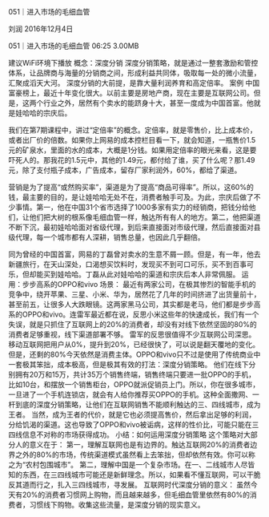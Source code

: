 051｜进入市场的毛细血管


刘润
2016年12月4日

051｜进入市场的毛细血管
06:25 3.00MB

建议WiFi环境下播放
概念：深度分销
深度分销策略，就是通过一整套激励和管控体系，让品牌商与海量的分销商之间，形成利益共同体，吸取每一处的微小流量，汇聚成滔天大河。 
深度分销的大前提，是靠大量利润养育和高定倍率。
案例
中国富豪榜上，最近十年变化很大。以前主要是房地产商，现在主要是互联网公司。但是，这两个行业之外，居然有个卖水的能跻身十大，甚至一度成为中国首富。他就是娃哈哈的宗庆后。

我们在第7期课程中，讲过“定倍率”的概念。定倍率，就是零售价，比上成本价，或者出厂价的倍数。如果你上网易的成本控栏目看一下，就会知道，一瓶售价1.5元的矿泉水，里面的水的成本，大概是1分钱。如果用定倍率的眼光来看，这是要吓死人的。那我花的1.5元中，其他的1.49元，都付给了谁，买了什么呢？那1.49元，除了支付瓶子成本，广告成本，留存厂家利润外，60%，都给了渠道。

营销是为了提高“或然购买率”，渠道是为了提高“商品可得率”。所以，这60%的钱，最主要的目的，是让娃哈哈无处不在，消费者触手可及。为此，宗庆后做了不少事情。第一，他在中国31个省市选择了1000多家有实力的经销商，把钱分给他们，让他们把大树的根系像毛细血管一样，触达所有有人的地方。第二，他把渠道不断下沉，最初娃哈哈面对省级代理，到后来直接面对市级代理，然后直接面对县级代理，每一个城市都有人深耕，销售总量，也因此几乎翻倍。

同为曾经的中国首富，网易的丁磊曾对卖水的生意不屑一顾。但是，有一年，他去新疆旅行，在天山深处，口渴想买饮料时，发现买不到可口可乐，买不到百事可乐，但却能买到娃哈哈。丁磊从此对娃哈哈的渠道和宗庆后本人非常佩服。
运用：步步高系的OPPO和vivo
场景：
最近有两家公司，在极其惨烈的智能手机的竞争中，绕开苹果、三星、小米、华为，居然花了几年的时间挤进了出货量前十，甚至前五，让很多人大跌眼镜。这两家黑马公司，其实都是老马，他们都是步步高系的OPPO和vivo。连雷军最近都在说，反思小米这些年的快速成长，我们有一个失误，就是只抓住了互联网上的20%的消费者，却没有对线下依然坚固的80%的消费者足够重视，线下渠道部署不够。
雷军的反思很值得不少互联网公司深思。移动互联网把用户从0%，提升到20%，已经很快了，可以说是翻天覆地的变化。但是，还剩的80%今天依然是消费主体。OPPO和vivo只不过是使用了传统商业中一套极其笨拙，成本极高，但是极其有效的打法：深度分销策略。
他们在线下分别拥有20万和15万，共计35万个销售终端，销售终端只要进一批OPPO的手机，比如10台，和摆放一个销售柜台，OPPO就派促销员上门。所以，你在很多城市，一旦进了一个手机连锁店，就会有人给你推荐买OPPO的手机。这种全面撒网、一杆到底的深度分销策略，让他们在互联网销售不能顺利触达的三、四线城市，成为王者。
当然，成为王者的代价，就是它也必须提高售价，然后拿出足够的利润，分给饥渴的渠道。这也导致了OPPO和vivo被诟病，这样的性价比，可能只能在三四线信息不对称的市场获得成功。
小结：如何运用深度分销策略
这个策略对大部分人的意义在于：
第一，理解互联网也是有边界的。触达互联网20%的消费者边界之外的80%的市场，传统渠道模式虽然看上去笨拙，但却依然有效。你可以称之为“农村包围城市”。
第二，理解中国是一个复杂市场。在一、二线城市人尽皆知的东西，在三四线城市可能还是新鲜理念。所以，如果看不懂互联网，可以干脆反其道而行之，扎入三四线城市，寻发展。
互联网时代深度分销的意义：
虽然今天有20%的消费者习惯网上购物，而且越来越多，但毛细血管里依然有80%的消费者，习惯线下购物。收集这些流量，是深度分销的现实意义。